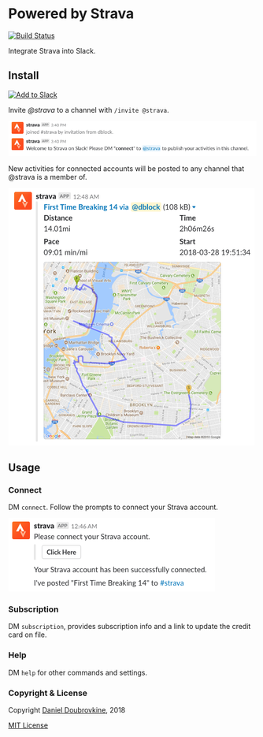Powered by Strava
=================

[![Build Status](https://travis-ci.org/dblock/slack-strava.svg?branch=master)](https://travis-ci.org/dblock/slack-strava)

Integrate Strava into Slack.

## Install

[![Add to Slack](https://platform.slack-edge.com/img/add_to_slack.png)](https://strava.playplay.io)

Invite *@strava* to a channel with `/invite @strava`.

![](public/img/joined.png)

New activities for connected accounts will be posted to any channel that @strava is a member of.

![](public/img/notify.png)

## Usage

### Connect

DM `connect`. Follow the prompts to connect your Strava account.

![](public/img/connect.png)

### Subscription

DM `subscription`, provides subscription info and a link to update the credit card on file.

### Help

DM `help` for other commands and settings.

### Copyright & License

Copyright [Daniel Doubrovkine](http://code.dblock.org), 2018

[MIT License](LICENSE)
